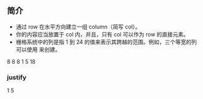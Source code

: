 ## 简介
- 通过 row 在水平方向建立一组 column（简写 col）。
- 你的内容应当放置于 col 内，并且，只有 col 可以作为 row 的直接元素。
- 栅格系统中的列是指 1 到 24 的值来表示其跨越的范围。例如，三个等宽的列可以使用 <Col span={8} /> 来创建。

<i-col gutter="[10,20]" class="grid">
    <i-row span="8"> 8 </i-row>
    <i-row span="8"> 8 </i-row>
    <i-row span="8"> 8 </i-row>
    <i-row span="1"> 1 </i-row>
    <i-row span="5"> 5 </i-row>
    <i-row span="18"> 18 </i-row>
</i-col>

### justify
<i-col gutter="10" justify="space-around" class="grid">
    <i-row span="1"> 1 </i-row>
    <i-row span="5"> 5 </i-row>
</i-col>